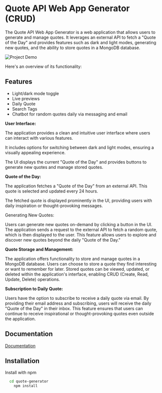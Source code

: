 
# Quote API Web App Generator (CRUD) 

The Quote API Web App Generator is a web application that allows users to generate and manage quotes. 
It leverages an external API to fetch a "Quote of the Day" and provides features such as dark and light modes, generating new quotes, and the ability to store quotes in a MongoDB database. 




![Project Demo](https://gifyu.com/image/SGlTN)

Here's an overview of its functionality:


## Features

- Light/dark mode toggle
- Live previews
- Daily Quote
- Search Tags
- Chatbot for random quotes daily via messaging and email


**User Interface:**

The application provides a clean and intuitive user interface where users can interact with various features.

It includes options for switching between dark and light modes, ensuring a visually appealing experience.

The UI displays the current "Quote of the Day" and provides buttons to generate new quotes and manage stored quotes.

**Quote of the Day:**

The application fetches a "Quote of the Day" from an external API. This quote is selected and updated every 24 hours.

The fetched quote is displayed prominently in the UI, providing users with daily inspiration or thought-provoking messages.

Generating New Quotes:

Users can generate new quotes on-demand by clicking a button in the UI.
The application sends a request to the external API to fetch a random quote, which is then displayed to the user.
This feature allows users to explore and discover new quotes beyond the daily "Quote of the Day."

**Quote Storage and Management:**

The application offers functionality to store and manage quotes in a MongoDB database.
Users can choose to store a quote they find interesting or want to remember for later.
Stored quotes can be viewed, updated, or deleted within the application's interface, enabling CRUD (Create, Read, Update, Delete) operations.

**Subscription to Daily Quote:**

Users have the option to subscribe to receive a daily quote via email.
By providing their email address and subscribing, users will receive the daily "Quote of the Day" in their inbox.
This feature ensures that users can continue to receive inspirational or thought-provoking quotes even outside the application.


## Documentation

[Documentation](https://linktodocumentation)


## Installation

Install with npm

```bash
  cd quote-generator
    npm install
```
    



